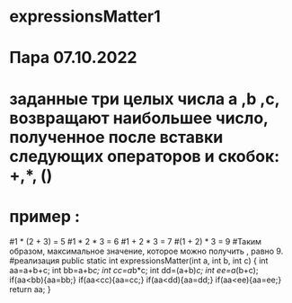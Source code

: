 # expressionsMatter1
# Пара 07.10.2022
# заданные три целых числа a ,b ,c, возвращают наибольшее число, полученное после вставки следующих операторов и скобок: +,*, ()
# пример :
#1 * (2 + 3) = 5
#1 * 2 * 3 = 6
#1 + 2 * 3 = 7
#(1 + 2) * 3 = 9
#Таким образом, максимальное значение, которое можно получить , равно 9.
#реализация 
 public static int expressionsMatter(int a, int b, int c)
    {
        int aa=a+b+c;
        int bb=a+b*c;
        int cc=a*b*c;
        int dd=(a+b)*c;
        int ee=a*(b+c);
        if(aa<bb){aa=bb;}
        if(aa<cc){aa=cc;}
        if(aa<dd){aa=dd;}
        if(aa<ee){aa=ee;}
        return aa;
    }
